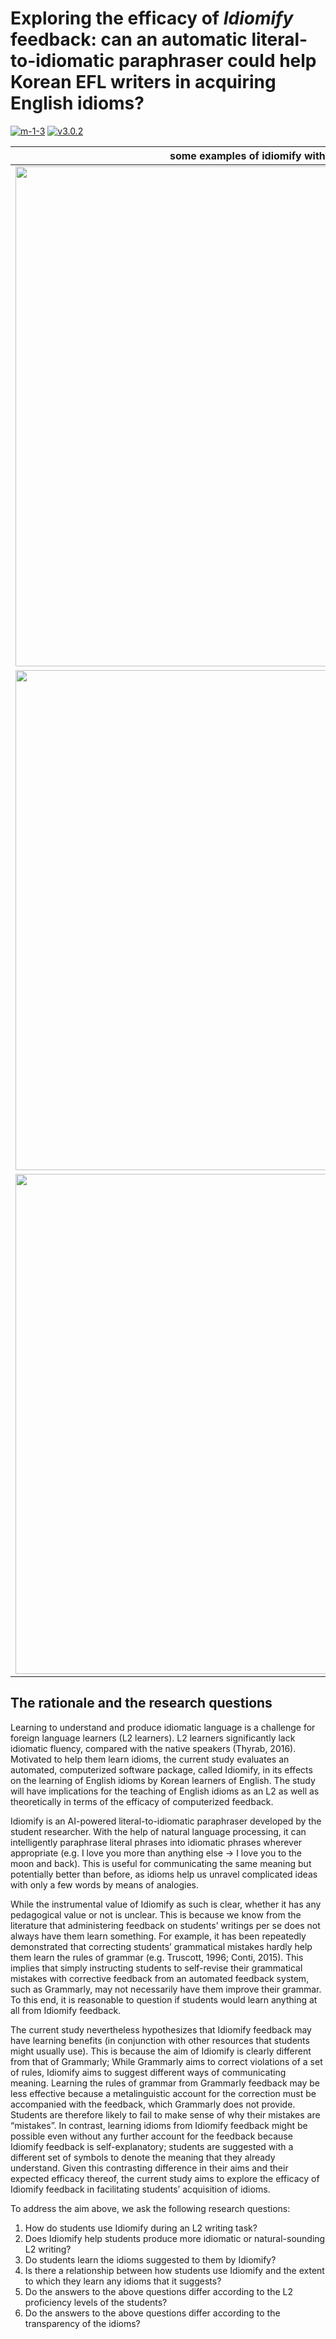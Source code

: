 
# Exploring the efficacy of *Idiomify* feedback: can an automatic literal-to-idiomatic paraphraser could help Korean EFL writers in acquiring English idioms?

[![m-1-3](https://img.shields.io/badge/demo-m--1--3-brightgreen)](https://huggingface.co/spaces/eubinecto/idiomify)
[![v3.0.2](https://img.shields.io/badge/demo-v3.0.2-brightgreen)](https://share.streamlit.io/eubinecto/idiomify/main/main_deploy.py)


some examples of idiomify with GPT-3 |
--- | 
<img src='https://user-images.githubusercontent.com/56193069/162628064-16ad8385-fc2f-4fa5-bde9-d7acd506e53f.png' width='800'> | 
<img src='https://user-images.githubusercontent.com/56193069/162627955-a160ae59-b234-4f9c-a1a0-21a6f7f09bc1.png' width='800'> | 
<img src='https://user-images.githubusercontent.com/56193069/162630136-2718f15a-cb12-466e-90de-958d9b28eb85.png' width='800'> | 



## The rationale and the research questions


Learning to understand and produce idiomatic language is a challenge for foreign language learners (L2 learners). L2 learners significantly lack idiomatic fluency, compared with the native speakers (Thyrab, 2016). Motivated to help them learn idioms, the current study evaluates an automated, computerized software package, called Idiomify, in its effects on the learning of English idioms by Korean learners of English. The study will have implications for the teaching of English idioms as an L2 as well as theoretically in terms of the efficacy of computerized feedback.

Idiomify is an AI-powered literal-to-idiomatic paraphraser developed by the student researcher.  With the help of natural language processing, it can intelligently paraphrase literal phrases into idiomatic phrases wherever appropriate (e.g. I love you more than anything else → I love you to the moon and back). This is useful for communicating the same meaning but potentially better than before, as idioms help us unravel complicated ideas with only a few words by means of analogies.

While the instrumental value of Idiomify as such is clear, whether it has any pedagogical value or not is unclear. This is because we know from the literature that administering feedback on students’ writings per se does not always have them learn something. For example, it has been repeatedly demonstrated that correcting students’ grammatical mistakes hardly help them learn the rules of grammar (e.g. Truscott, 1996; Conti, 2015). This implies that simply instructing students to self-revise their grammatical mistakes with corrective feedback from an automated feedback system, such as Grammarly, may not necessarily have them improve their grammar. To this end, it is reasonable to question if students would learn anything at all from Idiomify feedback.

The current study nevertheless hypothesizes that Idiomify feedback may have learning benefits (in conjunction with other resources that students might usually use). This is because the aim of Idiomify is clearly different from that of Grammarly; While Grammarly aims to correct violations of a set of rules, Idiomify aims to suggest different ways of communicating meaning. Learning the rules of grammar from Grammarly feedback may be less effective because a metalinguistic account for the correction must be accompanied with the feedback, which Grammarly does not provide. Students are therefore likely to fail to make sense of why their mistakes are “mistakes”.  In contrast, learning idioms from Idiomify feedback might be possible even without any further account for the feedback because Idiomify feedback is self-explanatory; students are suggested with a different set of symbols to denote the meaning that they already understand.  Given this contrasting difference in their aims and their expected efficacy thereof, the current study aims to explore the efficacy of Idiomify feedback in facilitating students’ acquisition of idioms.

To address the aim above, we ask the following research questions:
1.	How do students use Idiomify during an L2 writing task?
2.	Does Idiomify help students produce more idiomatic or natural-sounding L2 writing?
3.	Do students learn the idioms suggested to them by Idiomify?  
4.	Is there a relationship between how students use Idiomify and the extent to which they learn any idioms that it suggests? 
5.	Do the answers to the above questions differ according to the L2 proficiency levels of the students?
6.	Do the answers to the above questions differ according to the transparency of the idioms?
 
